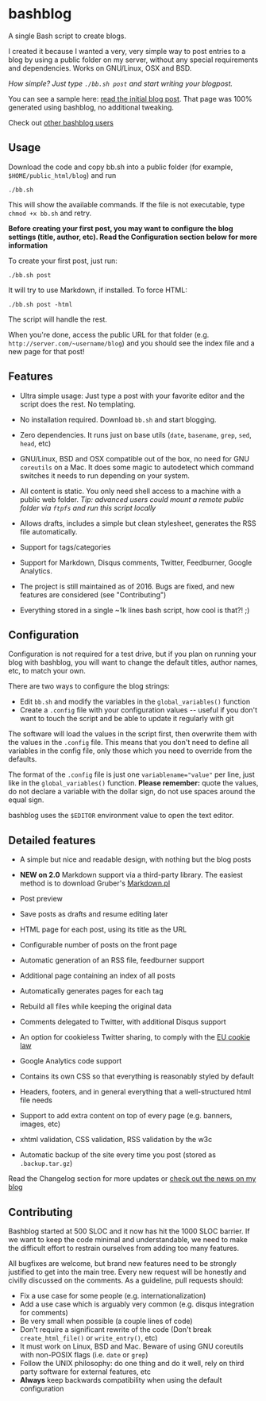 bashblog
========

A single Bash script to create blogs.

I created it because I wanted a very, very simple way to post entries to
a blog by using a public folder on my server, without any special
requirements and dependencies. Works on GNU/Linux, OSX and BSD.

*How simple? Just type `./bb.sh post` and start writing your blogpost.*

You can see a sample here: [read the initial blog post]. That page was
100% generated using bashblog, no additional tweaking.

Check out [other bashblog users]

Usage
-----

Download the code and copy bb.sh into a public folder (for example,
`$HOME/public_html/blog`) and run

    ./bb.sh

This will show the available commands. If the file is not executable,
type `chmod +x bb.sh` and retry.

**Before creating your first post, you may want to configure the blog
settings (title, author, etc). Read the Configuration section below for
more information**

To create your first post, just run:

    ./bb.sh post

It will try to use Markdown, if installed. To force HTML:

    ./bb.sh post -html

The script will handle the rest.

When you're done, access the public URL for that folder (e.g.
`http://server.com/~username/blog`) and you should see the index file
and a new page for that post!

Features
--------

-   Ultra simple usage: Just type a post with your favorite editor and
    the script does the rest. No templating.

-   No installation required. Download `bb.sh` and start blogging.

-   Zero dependencies. It runs just on base utils (`date`, `basename`,
    `grep`, `sed`, `head`, etc)

-   GNU/Linux, BSD and OSX compatible out of the box, no need for GNU
    `coreutils` on a Mac. It does some magic to autodetect which command
    switches it needs to run depending on your system.

-   All content is static. You only need shell access to a machine with
    a public web folder. *Tip: advanced users could mount a remote
    public folder via `ftpfs` and run this script locally*

-   Allows drafts, includes a simple but clean stylesheet, generates the
    RSS file automatically.

-   Support for tags/categories

-   Support for Markdown, Disqus comments, Twitter, Feedburner,
    Google Analytics.

-   The project is still maintained as of 2016. Bugs are fixed, and new
    features are considered (see "Contributing")

-   Everything stored in a single ~1k lines bash script, how cool is
    that?! ;)

Configuration
-------------

Configuration is not required for a test drive, but if you plan on
running your blog with bashblog, you will want to change the default
titles, author names, etc, to match your own.

There are two ways to configure the blog strings:

-   Edit `bb.sh` and modify the variables in the `global_variables()`
    function
-   Create a `.config` file with your configuration values -- useful if
    you don't want to touch the script and be able to update it
    regularly with git

The software will load the values in the script first, then overwrite
them with the values in the `.config` file. This means that you don't
need to define all variables in the config file, only those which you
need to override from the defaults.

The format of the `.config` file is just one `variablename="value"` per
line, just like in the `global_variables()` function. **Please
remember:** quote the values, do not declare a variable with the dollar
sign, do not use spaces around the equal sign.

bashblog uses the `$EDITOR` environment value to open the text editor.

Detailed features
-----------------

-   A simple but nice and readable design, with nothing but the blog
    posts

-   **NEW on 2.0** Markdown support via a third-party library.
    The easiest method is to download Gruber's [Markdown.pl]

-   Post preview

-   Save posts as drafts and resume editing later

-   HTML page for each post, using its title as the URL

-   Configurable number of posts on the front page

-   Automatic generation of an RSS file, feedburner support

-   Additional page containing an index of all posts

-   Automatically generates pages for each tag

-   Rebuild all files while keeping the original data

-   Comments delegated to Twitter, with additional Disqus support

-   An option for cookieless Twitter sharing, to comply with the [EU
    cookie law]

-   Google Analytics code support

-   Contains its own CSS so that everything is reasonably styled by
    default

-   Headers, footers, and in general everything that a well-structured
    html file needs

-   Support to add extra content on top of every page (e.g. banners,
    images, etc)

-   xhtml validation, CSS validation, RSS validation by the w3c

-   Automatic backup of the site every time you post (stored as
    `.backup.tar.gz`)

Read the Changelog section for more updates or [check out the news on my
blog]

Contributing
------------

Bashblog started at 500 SLOC and it now has hit the 1000 SLOC barrier.
If we want to keep the code minimal and understandable, we need to make
the difficult effort to restrain ourselves from adding too many
features.

All bugfixes are welcome, but brand new features need to be strongly
justified to get into the main tree. Every new request will be honestly
and civilly discussed on the comments. As a guideline, pull requests
should:

-   Fix a use case for some people (e.g. internationalization)
-   Add a use case which is arguably very common (e.g. disqus
    integration for comments)
-   Be very small when possible (a couple lines of code)
-   Don't require a significant rewrite of the code (Don't break
    `create_html_file()` or `write_entry()`, etc)
-   It must work on Linux, BSD and Mac. Beware of using GNU coreutils
    with non-POSIX flags (i.e. `date` or `grep`)
-   Follow the UNIX philosophy: do one thing and do it well, rely on
    third party software for external features, etc
-   **Always** keep backwards compatibility when using the default
    configuration

  [read the initial blog post]: https://web.archive.org/web/20130520204024/http://mmb.pcb.ub.es/~carlesfe/blog/creating-a-simple-blog-system-with-a-500-line-bash-script.html
  [demo]: https://raw.githubusercontent.com/cfenollosa/bashblog/gh-pages/images/demo_thumb.png
  [other bashblog users]: https://www.google.com/search?q=%22Generated+with+bashblog,+a+single+bash+script+to+easily+create+blogs+like+this+one%22
  [Markdown.pl]: http://daringfireball.net/projects/markdown/
  [EU cookie law]: https://github.com/cfenollosa/eu-cookie-law
  [check out the news on my blog]: http://cfenollosa.com/blog/tag_bashblog.html
